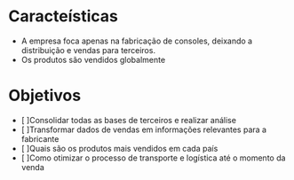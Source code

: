 # Caracteísticas
- A empresa foca apenas na fabricação de consoles, deixando a distribuição e vendas para terceiros.
- Os produtos são vendidos globalmente


# Objetivos

- [ ]Consolidar todas as bases de terceiros e realizar análise
- [ ]Transformar dados de vendas em informações relevantes para a fabricante
- [ ]Quais são os produtos mais vendidos em cada país
- [ ]Como otimizar o processo de transporte e logística até o momento da venda
